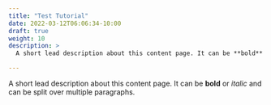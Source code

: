 ```yaml
---
title: "Test Tutorial"
date: 2022-03-12T06:06:34-10:00
draft: true
weight: 10
description: >
  A short lead description about this content page. It can be **bold** or _italic_ and can be split over multiple paragraphs.

---
```


  A short lead description about this content page. It can be **bold** or _italic_ and can be split over multiple paragraphs.
